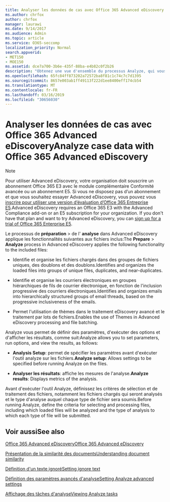 ```yaml
---
title: Analyser les données de cas avec Office 365 Advanced eDiscovery
ms.author: chrfox
author: chrfox
manager: laurawi
ms.date: 9/14/2017
ms.audience: Admin
ms.topic: article
ms.service: O365-seccomp
localization_priority: Normal
search.appverid:
- MET150
- MOE150
ms.assetid: dce7a700-3b6e-435f-88ba-e4b82c0f2b26
description: "Obtenez une vue d'ensemble du processus Analyze, qui vous permet de définir des paramètres, des options d'exécution et des résultats d'affichage, dans Office 365 Advanced eDiscovery. "
ms.openlocfilehash: 65fc84ff873202a72572ba8f81c1c74c7c7d1395
ms.sourcegitcommit: 8657e003ab1ff49113f222d1ee8400eff174cb54
ms.translationtype: MT
ms.contentlocale: fr-FR
ms.lasthandoff: 03/16/2019
ms.locfileid: "30656030"
---
```

# <a name="analyze-case-data-with-office-365-advanced-ediscovery"></a><span data-ttu-id="f309c-103">Analyser les données de cas avec Office 365 Advanced eDiscovery</span><span class="sxs-lookup"><span data-stu-id="f309c-103">Analyze case data with Office 365 Advanced eDiscovery</span></span>

> [!NOTE]
> <span data-ttu-id="f309c-p101">Pour utiliser Advanced eDiscovery, votre organisation doit souscrire un abonnement Office 365 E3 avec le module complémentaire Conformité avancée ou un abonnement E5. Si vous ne disposez pas d’un abonnement et que vous souhaitez essayer Advanced eDiscovery, vous pouvez vous [inscrire pour utiliser une version d’évaluation d’Office 365 Entreprise E5](https://go.microsoft.com/fwlink/p/?LinkID=698279).</span><span class="sxs-lookup"><span data-stu-id="f309c-p101">Advanced eDiscovery requires an Office 365 E3 with the Advanced Compliance add-on or an E5 subscription for your organization. If you don't have that plan and want to try Advanced eDiscovery, you can [sign up for a trial of Office 365 Enterprise E5](https://go.microsoft.com/fwlink/p/?LinkID=698279).</span></span> 
  
<span data-ttu-id="f309c-106">Le processus de **préparation** \> de l' **analyse** dans Advanced eDiscovery applique les fonctionnalités suivantes aux fichiers inclus:</span><span class="sxs-lookup"><span data-stu-id="f309c-106">The **Prepare** \> **Analyze** process in Advanced eDiscovery applies the following functionality to the included files:</span></span> 
  
- <span data-ttu-id="f309c-107">Identifie et organise les fichiers chargés dans des groupes de fichiers uniques, des doublons et des doublons.</span><span class="sxs-lookup"><span data-stu-id="f309c-107">Identifies and organizes the loaded files into groups of unique files, duplicates, and near-duplicates.</span></span>
    
- <span data-ttu-id="f309c-108">Identifie et organise les courriers électroniques en groupes hiérarchiques de fils de courrier électronique, en fonction de l'inclusion progressive des courriers électroniques.</span><span class="sxs-lookup"><span data-stu-id="f309c-108">Identifies and organizes emails into hierarchically structured groups of email threads, based on the progressive inclusiveness of the emails.</span></span>
    
- <span data-ttu-id="f309c-109">Permet l'utilisation de thèmes dans le traitement eDiscovery avancé et le traitement par lots de fichiers.</span><span class="sxs-lookup"><span data-stu-id="f309c-109">Enables the use of Themes in Advanced eDiscovery processing and file batching.</span></span>
    
 <span data-ttu-id="f309c-110">Analyze vous permet de définir des paramètres, d'exécuter des options et d'afficher les résultats, comme suit:</span><span class="sxs-lookup"><span data-stu-id="f309c-110">Analyze allows you to set parameters, run options, and view the results, as follows:</span></span> 
  
- <span data-ttu-id="f309c-111">**Analysis Setup**: permet de spécifier les paramètres avant d'exécuter l'outil analyze sur les fichiers.</span><span class="sxs-lookup"><span data-stu-id="f309c-111">**Analyze setup**: Allows settings to be specified before running Analyze on the files.</span></span>
    
- <span data-ttu-id="f309c-112">**Analyser les résultats**: affiche les mesures de l'analyse.</span><span class="sxs-lookup"><span data-stu-id="f309c-112">**Analyze results**: Displays metrics of the analysis.</span></span> 
    
<span data-ttu-id="f309c-113">Avant d'exécuter l'outil Analyze, définissez les critères de sélection et de traitement des fichiers, notamment les fichiers chargés qui seront analysés et le type d'analyse auquel chaque type de fichier sera soumis.</span><span class="sxs-lookup"><span data-stu-id="f309c-113">Before running Analyze, define the criteria for selecting and processing files, including which loaded files will be analyzed and the type of analysis to which each type of file will be submitted.</span></span> 
  
## <a name="see-also"></a><span data-ttu-id="f309c-114">Voir aussi</span><span class="sxs-lookup"><span data-stu-id="f309c-114">See also</span></span>

[<span data-ttu-id="f309c-115">Office 365 Advanced eDiscovery</span><span class="sxs-lookup"><span data-stu-id="f309c-115">Office 365 Advanced eDiscovery</span></span>](office-365-advanced-ediscovery.md)
  
[<span data-ttu-id="f309c-116">Présentation de la similarité des documents</span><span class="sxs-lookup"><span data-stu-id="f309c-116">Understanding document similarity</span></span>](understand-document-similarity-in-advanced-ediscovery.md)
  
[<span data-ttu-id="f309c-117">Définition d'un texte ignoré</span><span class="sxs-lookup"><span data-stu-id="f309c-117">Setting ignore text</span></span>](set-ignore-text-in-advanced-ediscovery.md)
  
[<span data-ttu-id="f309c-118">Définition des paramètres avancés d'analyse</span><span class="sxs-lookup"><span data-stu-id="f309c-118">Setting Analyze advanced settings</span></span>](set-analyze-advanced-settings-in-advanced-ediscovery.md)
  
[<span data-ttu-id="f309c-119">Affichage des tâches d'analyse</span><span class="sxs-lookup"><span data-stu-id="f309c-119">Viewing Analyze tasks</span></span>](view-analyze-results-in-advanced-ediscovery.md)

